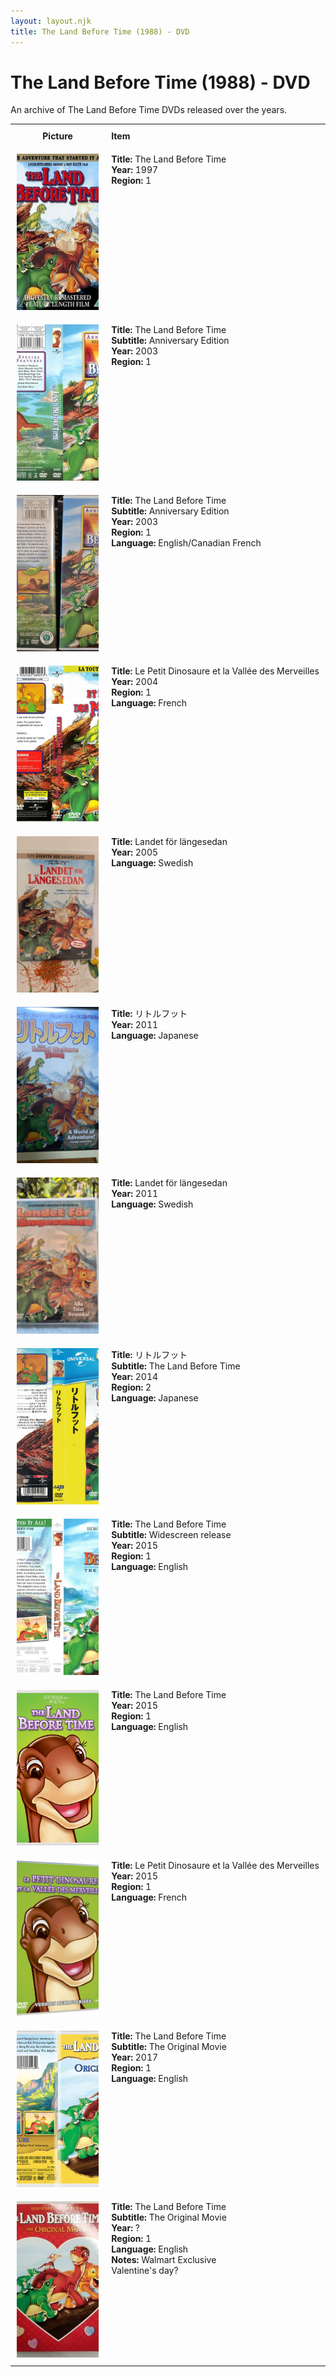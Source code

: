 ```yaml
---
layout: layout.njk
title: The Land Before Time (1988) - DVD
---
```


# The Land Before Time (1988) - DVD

An archive of The Land Before Time DVDs released over the years.

<div class="table-wrapper">
  <table>
  <tr>
    <th style="width:20%; vertical-align:top; padding:10px;">
      <strong>Picture</strong>
    </th>
    <th style="text-align: left; padding:10px;">
      <strong>Item</strong>
    </th>
  </tr>

<tr>
    <td style="width:30%; text-align: center; vertical-align:top; padding:10px;">
      <a href="/images/media/dvd/1/1997_orig.png" data-lightbox="books" data-title="The Land Before Time">
        <div class="img-box">
          <img src="/images/media/dvd/1/1997_orig.png" alt="The Land Before Time" style="height:250px; object-fit:cover;" />
        </div>
      </a>
    </td>
    <td style="vertical-align:top; padding:10px;">
      <strong>Title:</strong> The Land Before Time<br/>
      <strong>Year:</strong> 1997<br/>
      <strong>Region:</strong> 1<br/>
    </td>
  </tr>

<tr>
    <td style="width:30%; text-align: center; vertical-align:top; padding:10px;">
      <a href="/images/media/dvd/1/anniversaryedition_orig)2003.jpg" data-lightbox="books" data-title="The Land Before Time">
        <div class="img-box">
          <img src="/images/media/dvd/1/anniversaryedition_orig)2003.jpg" alt="The Land Before Time" style="height:250px; object-fit:cover;" />
        </div>
      </a>
    </td>
    <td style="vertical-align:top; padding:10px;">
      <strong>Title:</strong> The Land Before Time<br/>
      <strong>Subtitle:</strong> Anniversary Edition<br/>
      <strong>Year:</strong> 2003<br/>
      <strong>Region:</strong> 1<br/>
    </td>
  </tr>

<tr>
    <td style="width:30%; text-align: center; vertical-align:top; padding:10px;">
      <a href="/images/media/dvd/1/canadian1_orig2003.png" data-lightbox="books" data-title="The Land Before Time">
        <div class="img-box">
          <img src="/images/media/dvd/1/canadian1_orig2003.png" alt="The Land Before Time" style="height:250px; object-fit:cover;" />
        </div>
      </a>
    </td>
    <td style="vertical-align:top; padding:10px;">
      <strong>Title:</strong> The Land Before Time<br/>
      <strong>Subtitle:</strong> Anniversary Edition<br/>
      <strong>Year:</strong> 2003<br/>
      <strong>Region:</strong> 1<br/>
      <strong>Language:</strong> English/Canadian French<br/>
    </td>
  </tr>

<tr>
    <td style="width:30%; text-align: center; vertical-align:top; padding:10px;">
      <a href="/images/media/dvd/1/le-petit-dinosaure-vol-1-la-vallee-des-merveilles-09131904022007_orig2004.jpg" data-lightbox="books" data-title="Le Petit Dinosaure et la Vallée des Merveilles">
        <div class="img-box">
          <img src="/images/media/dvd/1/le-petit-dinosaure-vol-1-la-vallee-des-merveilles-09131904022007_orig2004.jpg" alt="Le Petit Dinosaure et la Vallée des Merveilles" style="height:250px; object-fit:cover;" />
        </div>
      </a>
    </td>
    <td style="vertical-align:top; padding:10px;">
      <strong>Title:</strong> Le Petit Dinosaure et la Vallée des Merveilles<br/>
      <strong>Year:</strong> 2004<br/>
      <strong>Region:</strong> 1<br/>
      <strong>Language:</strong> French<br/>
    </td>
  </tr>

  <tr>
    <td style="width:30%; text-align: center; vertical-align:top; padding:10px;">
      <a href="/images/media/dvd/1/lbt1-swedish-dvd.jpg" data-lightbox="books" data-title="Landet för längesedan">
        <div class="img-box">
          <img src="/images/media/dvd/1/lbt1-swedish-dvd.jpg" alt="Landet för längesedan" style="height:250px; object-fit:cover;" />
        </div>
      </a>
    </td>
    <td style="vertical-align:top; padding:10px;">
      <strong>Title:</strong> Landet för längesedan<br/>
      <strong>Year:</strong> 2005<br/>
      <strong>Language:</strong> Swedish<br/>
    </td>
  </tr>

  <tr id="lbt1-ja-2011-29">
    <td style="width:30%; text-align: center; vertical-align:top; padding:10px;">
      <a href="/images/media/dvd/1/lbt1-ja-2011.jpg" data-lightbox="books" data-title="リトルフット">
        <div class="img-box">
          <img src="/images/media/dvd/1/lbt1-ja-2011.jpg" alt="リトルフット" style="height:250px; object-fit:cover;" />
        </div>
      </a>
    </td>
    <td style="vertical-align:top; padding:10px;">
      <strong>Title:</strong> リトルフット<br/>
      <strong>Year:</strong> 2011<br/>
      <strong>Language:</strong> Japanese<br/>
    </td>
  </tr>


<tr>
    <td style="width:30%; text-align: center; vertical-align:top; padding:10px;">
      <a href="/images/media/dvd/1/lbt1-swedish-dvd1.jpg" data-lightbox="books" data-title="Landet för längesedan">
        <div class="img-box">
          <img src="/images/media/dvd/1/lbt1-swedish-dvd1.jpg" alt="Landet för längesedan" style="height:250px; object-fit:cover;" />
        </div>
      </a>
    </td>
    <td style="vertical-align:top; padding:10px;">
      <strong>Title:</strong> Landet för längesedan<br/>
      <strong>Year:</strong> 2011<br/>
      <strong>Language:</strong> Swedish<br/>
    </td>
  </tr>


  <tr>
    <td style="width:30%; text-align: center; vertical-align:top; padding:10px;">
      <a href="/images/media/dvd/1/lbt1-region3-scan_orig2014.jpg" data-lightbox="books" data-title="リトルフット">
        <div class="img-box">
          <img src="/images/media/dvd/1/lbt1-region3-scan_orig2014.jpg" alt="リトルフット" style="height:250px; object-fit:cover;" />
        </div>
      </a>
    </td>
    <td style="vertical-align:top; padding:10px;">
      <strong>Title:</strong> リトルフット<br/>
      <strong>Subtitle:</strong> The Land Before Time<br/>
      <strong>Year:</strong> 2014<br/>
      <strong>Region:</strong> 2<br/>
      <strong>Language:</strong> Japanese<br/>
    </td>
  </tr>

<tr>
    <td style="width:30%; text-align: center; vertical-align:top; padding:10px;">
      <a href="/images/media/dvd/1/lbt1release2015_orig.jpg" data-lightbox="books" data-title="The Land Before Time">
        <div class="img-box">
          <img src="/images/media/dvd/1/lbt1release2015_orig.jpg" alt="The Land Before Time" style="height:250px; object-fit:cover;" />
        </div>
      </a>
    </td>
    <td style="vertical-align:top; padding:10px;">
      <strong>Title:</strong> The Land Before Time<br/>
      <strong>Subtitle:</strong> Widescreen release<br/>
      <strong>Year:</strong> 2015<br/>
      <strong>Region:</strong> 1<br/>
      <strong>Language:</strong> English<br/>
    </td>
  </tr>

<tr>
    <td style="width:30%; text-align: center; vertical-align:top; padding:10px;">
      <a href="/images/media/dvd/1/2015_orig.jpeg" data-lightbox="books" data-title="The Land Before Time">
        <div class="img-box">
          <img src="/images/media/dvd/1/2015_orig.jpeg" alt="The Land Before Time" style="height:250px; object-fit:cover;" />
        </div>
      </a>
    </td>
    <td style="vertical-align:top; padding:10px;">
      <strong>Title:</strong> The Land Before Time<br/>
      <strong>Year:</strong> 2015<br/>
      <strong>Region:</strong> 1<br/>
      <strong>Language:</strong> English<br/>
    </td>
  </tr>

<tr>
    <td style="width:30%; text-align: center; vertical-align:top; padding:10px;">
      <a href="/images/media/dvd/1/frenchremaster_orig.jpg" data-lightbox="books" data-title="Le Petit Dinosaure et la Vallée des Merveilles">
        <div class="img-box">
          <img src="/images/media/dvd/1/frenchremaster_orig.jpg" alt="Le Petit Dinosaure et la Vallée des Merveilles" style="height:250px; object-fit:cover;" />
        </div>
      </a>
    </td>
    <td style="vertical-align:top; padding:10px;">
      <strong>Title:</strong> Le Petit Dinosaure et la Vallée des Merveilles<br/>
      <strong>Year:</strong> 2015<br/>
      <strong>Region:</strong> 1<br/>
      <strong>Language:</strong> French<br/>
    </td>
  </tr>

<tr>
    <td style="width:30%; text-align: center; vertical-align:top; padding:10px;">
      <a href="/images/media/dvd/1/lbt1-2017_orig.jpg" data-lightbox="books" data-title="The Land Before Time">
        <div class="img-box">
          <img src="/images/media/dvd/1/lbt1-2017_orig.jpg" alt="The Land Before Time" style="height:250px; object-fit:cover;" />
        </div>
      </a>
    </td>
    <td style="vertical-align:top; padding:10px;">
      <strong>Title:</strong> The Land Before Time<br/>
      <strong>Subtitle:</strong> The Original Movie<br/>
      <strong>Year:</strong> 2017<br/>
      <strong>Region:</strong> 1<br/>
      <strong>Language:</strong> English<br/>
    </td>
  </tr>

<tr>
    <td style="width:30%; text-align: center; vertical-align:top; padding:10px;">
      <a href="/images/media/dvd/1/bigquestionmark-walmartexclusive.jpeg" data-lightbox="books" data-title="The Land Before Time">
        <div class="img-box">
          <img src="/images/media/dvd/1/bigquestionmark-walmartexclusive.jpeg" alt="The Land Before Time" style="height:250px; object-fit:cover;" />
        </div>
      </a>
    </td>
    <td style="vertical-align:top; padding:10px;">
      <strong>Title:</strong> The Land Before Time<br/>
      <strong>Subtitle:</strong> The Original Movie<br/>
      <strong>Year:</strong> ?<br/>
      <strong>Region:</strong> 1<br/>
      <strong>Language:</strong> English<br/>
      <strong>Notes:</strong> Walmart Exclusive<br/>
Valentine's day?<br/>
    </td>
  </tr>



</table>
</div>